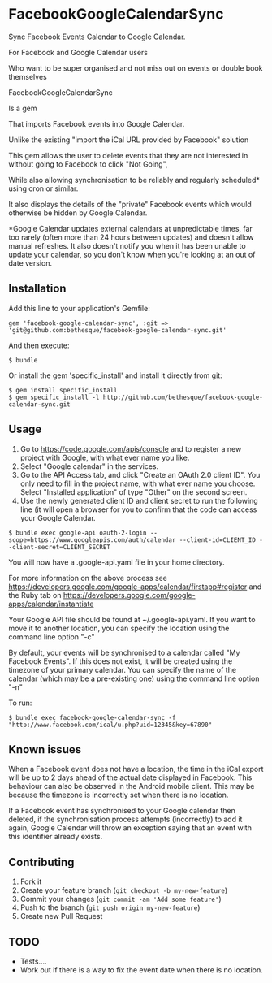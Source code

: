 # FacebookGoogleCalendarSync

Sync Facebook Events Calendar to Google Calendar.

For Facebook and Google Calendar users

Who want to be super organised and not miss out on events or double book themselves

FacebookGoogleCalendarSync

Is a gem

That imports Facebook events into Google Calendar.

Unlike the existing "import the iCal URL provided by Facebook" solution

This gem allows the user to delete events that they are not interested in without going to Facebook to click "Not Going",

While also allowing synchronisation to be reliably and regularly scheduled* using cron or similar.

It also displays the details of the "private" Facebook events which would otherwise be hidden by Google Calendar.

*Google Calendar updates external calendars at unpredictable times, far too rarely (often more than 24 hours between updates) and doesn't allow manual refreshes. It also doesn't notify you when it has been unable to update your calendar, so you don't know when you're looking at an out of date version.

## Installation

Add this line to your application's Gemfile:

    gem 'facebook-google-calendar-sync', :git => 'git@github.com:bethesque/facebook-google-calendar-sync.git'

And then execute:

    $ bundle

Or install the gem 'specific_install' and install it directly from git:

    $ gem install specific_install
    $ gem specific_install -l http://github.com/bethesque/facebook-google-calendar-sync.git

## Usage

  1. Go to https://code.google.com/apis/console and to register a new project with Google, with what ever name you like.
  2. Select "Google calendar" in the services.
  3.  Go to the API Access tab, and click "Create an OAuth 2.0 client ID". You only need to fill in the project name, with what ever name you choose. Select "Installed application" of type "Other" on the second screen.
  4. Use the newly generated client ID and client secret to run the following line (it will open a browser for you to confirm that the code can access your Google Calendar.

    $ bundle exec google-api oauth-2-login --scope=https://www.googleapis.com/auth/calendar --client-id=CLIENT_ID --client-secret=CLIENT_SECRET

You will now have a .google-api.yaml file in your home directory.

For more information on the above process see https://developers.google.com/google-apps/calendar/firstapp#register and the Ruby tab on https://developers.google.com/google-apps/calendar/instantiate

Your Google API file should be found at ~/.google-api.yaml. If you want to move it to another location, you can specify the location using the command line option "-c"

By default, your events will be synchronised to a calendar called "My Facebook Events". If this does not exist, it will be created using the timezone of your primary calendar. You can specify the name of the calendar (which may be a pre-existing one) using the command line option "-n"

To run:

    $ bundle exec facebook-google-calendar-sync -f "http://www.facebook.com/ical/u.php?uid=12345&key=67890"

## Known issues

When a Facebook event does not have a location, the time in the iCal export will be up to 2 days ahead of the actual date displayed in Facebook. This behaviour can also be observed in the Android mobile client. This may be because the timezone is incorrectly set when there is no location.

If a Facebook event has synchronised to your Google calendar then deleted, if the synchronisation process attempts (incorrectly) to add it again, Google Calendar will throw an exception saying that an event with this identifier already exists.

## Contributing

1. Fork it
2. Create your feature branch (`git checkout -b my-new-feature`)
3. Commit your changes (`git commit -am 'Add some feature'`)
4. Push to the branch (`git push origin my-new-feature`)
5. Create new Pull Request

## TODO

* Tests....
* Work out if there is a way to fix the event date when there is no location.

